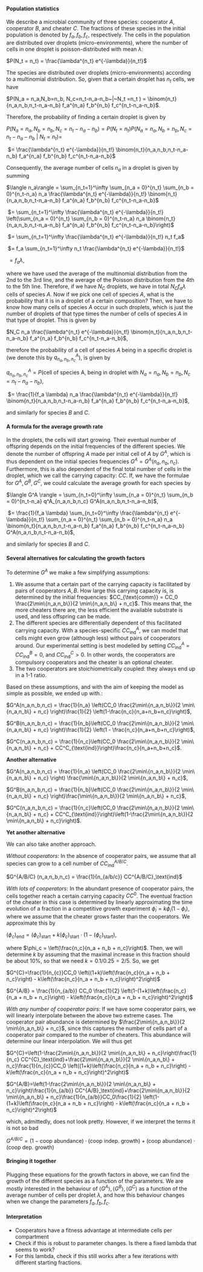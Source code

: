 #### Population statistics

We describe a microbial community of three species: cooperator $A$, cooperator $B$, and cheater $C$. The fractions of these species in the initial population is denoted by $f_a, f_b, f_c,$ respectively. The cells in the population are distributed over droplets (micro-environments), where the number of cells in one droplet is poisson-distributed with mean $\lambda$:

$P(N_t = n_t) = \frac{\lambda^{n_t} e^{-\lambda}}{n_t!}$

The species are distributed over droplets (micro-environments) according to a multinomial distribution. So, given that a certain droplet has $n_t$ cells, we have

$P(N_a = n_a,N_b=n_b, N_c=n_t-n_a-n_b~|~N_t =n_t ) = \binom{n_t}{n_a,n_b,n_t-n_a-n_b} f_a^{n_a} f_b^{n_b} f_c^{n_t-n_a-n_b}$.

Therefore, the probability of finding a certain droplet is given by

$P(N_a = n_a,N_b=n_b, N_c=n_t-n_a-n_b) = P(N_t = n_t) P(N_a = n_a,N_b=n_b, N_c=n_t-n_a-n_b~|~N_t =n_t ) =$

​		$= \frac{\lambda^{n_t} e^{-\lambda}}{n_t!} \binom{n_t}{n_a,n_b,n_t-n_a-n_b} f_a^{n_a} f_b^{n_b} f_c^{n_t-n_a-n_b}$

Consequently, the average number of cells $n_a$ in a droplet is given by summing 

$\langle n_a\rangle = \sum_{n_t=1}^\infty \sum_{n_a = 0}^{n_t} \sum_{n_b = 0}^{n_t-n_a} n_a \frac{\lambda^{n_t} e^{-\lambda}}{n_t!} \binom{n_t}{n_a,n_b,n_t-n_a-n_b} f_a^{n_a} f_b^{n_b} f_c^{n_t-n_a-n_b}$

​		$= \sum_{n_t=1}^\infty  \frac{\lambda^{n_t} e^{-\lambda}}{n_t!} \left(\sum_{n_a = 0}^{n_t} \sum_{n_b = 0}^{n_t-n_a} n_a \binom{n_t}{n_a,n_b,n_t-n_a-n_b} f_a^{n_a} f_b^{n_b} f_c^{n_t-n_a-n_b}\right)$

​		$= \sum_{n_t=1}^\infty  \frac{\lambda^{n_t} e^{-\lambda}}{n_t!} n_t f_a$

​		$= f_a \sum_{n_t=1}^\infty n_t \frac{\lambda^{n_t} e^{-\lambda}}{n_t!}$

​		$= f_a \lambda$,

where we have used the average of the multinomial distribution from the 2nd to the 3rd line, and the average of the Poisson distribution from the 4th to the 5th line. Therefore, if we have $N_C$ droplets, we have in total $N_C f_a \lambda$ cells of species $A$. Now if we pick one cell of species $A$, what is the probability that it is in a droplet of a certain composition? Then, we have to know how many cells of species $A$ occur in such droplets, which is just the number of droplets of that type times the number of cells of species $A$ in that type of droplet. This is given by  

$N_C n_a \frac{\lambda^{n_t} e^{-\lambda}}{n_t!} \binom{n_t}{n_a,n_b,n_t-n_a-n_b} f_a^{n_a} f_b^{n_b} f_c^{n_t-n_a-n_b}$,

therefore the probability of a cell of species $A$ being in a specific droplet is (we denote this by $q^A_{n_a,n_b,n_c}$), is given by

$q^A_{n_a,n_b,n_c} = P(\text{cell of species A, being in droplet with }N_a = n_a,N_b = n_b,N_c = n_t -n_a-n_b)$,

​		$= \frac{1}{f_a \lambda} n_a \frac{\lambda^{n_t} e^{-\lambda}}{n_t!} \binom{n_t}{n_a,n_b,n_t-n_a-n_b} f_a^{n_a} f_b^{n_b} f_c^{n_t-n_a-n_b}$,

and similarly for species $B$ and $C$.

#### A formula for the average growth rate

In the droplets, the cells will start growing. Their eventual number of offspring depends on the initial frequencies of the different species. We denote the number of offspring $A$ made per initial cell of $A$ by $G^A$, which is thus dependent on the initial species frequencies $G^A= G^A(n_a,n_b,n_c)$. Furthermore, this is also dependent of the final total number of cells in the droplet, which we call the carrying capacity: $CC$. If, we have the formulae for $G^A, G^B, G^C$, we could calculate the average growth for each species by

$\langle G^A \rangle = \sum_{n_t=0}^\infty \sum_{n_a = 0}^{n_t} \sum_{n_b = 0}^{n_t-n_a} q^A_{n_a,n_b,n_c} G^A(n_a,n_b,n_t-n_a-n_b)$,

​		$=  \frac{1}{f_a \lambda} \sum_{n_t=0}^\infty  \frac{\lambda^{n_t} e^{-\lambda}}{n_t!} \sum_{n_a = 0}^{n_t} \sum_{n_b = 0}^{n_t-n_a} n_a \binom{n_t}{n_a,n_b,n_t-n_a-n_b} f_a^{n_a} f_b^{n_b} f_c^{n_t-n_a-n_b} G^A(n_a,n_b,n_t-n_a-n_b)$,

and similarly for species $B$ and $C$. 

#### Several alternatives for calculating the growth factors

To determine $G^A$ we make a few simplifying assumptions:

1. We assume that a certain part of the carrying capacity is facilitated by pairs of cooperators $A,B$. How large this carrying capacity is, is determined by the initial frequencies: $CC_{\text{comm}} = CC_0 \frac{2\min\{n_a,n_b\}}{2 \min\{n_a,n_b\} + n_c}$. This means that, the more cheaters there are, the less efficient the available substrate is used, and less offspring can be made.
2.  The different species are differentially dependent of this facilitated carrying capacity. With a species-specific $CC^A_{\text{ind}}$, we can model that cells might even grow (although less) without pairs of cooperators around. Our experimental setting is best modelled by setting $CC^A_{\text{ind}} = CC^B_{\text{ind}}=0$, and $CC^{C}_{\text{ind}}>0$. In other words, the cooperators are compulsory cooperators and the cheater is an optional cheater.
3. The two cooperators are stoichiometrically coupled: they always end up in a 1-1 ratio.

Based on these assumptions, and with the aim of keeping the model as simple as possible, we ended up with.:

$G^A(n_a,n_b,n_c) = \frac{1}{n_a} \left(CC_0 \frac{2\min\{n_a,n_b\}}{2 \min\{n_a,n_b\} + n_c} \right)\frac{1}{2} \left(1-\frac{n_c}{n_a+n_b+n_c}\right)$,

$G^B(n_a,n_b,n_c) = \frac{1}{n_b}\left(CC_0 \frac{2\min\{n_a,n_b\}}{2 \min\{n_a,n_b\} + n_c} \right)\frac{1}{2} \left(1 -  \frac{n_c}{n_a+n_b+n_c}\right)$,

$G^C(n_a,n_b,n_c) = \frac{1}{n_c}\left(CC_0 \frac{2\min\{n_a,n_b\}}{2 \min\{n_a,n_b\} + n_c} + CC^C_{\text{ind}}\right)\frac{n_c}{n_a+n_b+n_c}$.

**Another alternative**

$G^A(n_a,n_b,n_c) = \frac{1}{n_a} \left(CC_0 \frac{2\min\{n_a,n_b\}}{2 \min\{n_a,n_b\} + n_c} \right) \frac{\min\{n_a,n_b\}}{2 \min\{n_a,n_b\} + n_c}$,

$G^B(n_a,n_b,n_c) = \frac{1}{n_b}\left(CC_0 \frac{2\min\{n_a,n_b\}}{2 \min\{n_a,n_b\} + n_c} \right)\frac{\min\{n_a,n_b\}}{2 \min\{n_a,n_b\} + n_c}$,

$G^C(n_a,n_b,n_c) = \frac{1}{n_c}\left(CC_0 \frac{2\min\{n_a,n_b\}}{2 \min\{n_a,n_b\} + n_c} + CC^C_{\text{ind}}\right)\left(1-\frac{2\min\{n_a,n_b\}}{2 \min\{n_a,n_b\} + n_c}\right)$.

**Yet another alternative**

We can also take another approach. 

*Without cooperators*: In the absence of cooperator pairs, we assume that all species can grow to a cell number of $CC^{A/B/C}_{\text{ind}}$. 

$G^{A/B/C} (n_a,n_b,n_c) = \frac{1}{n_{a/b/c}} CC^{A/B/C}_\text{ind}$

*With lots of cooperators*: In the abundant presence of cooperator pairs, the cells together reach a certain carrying capacity $CC^0$. The eventual fraction of the cheater in this case is determined by linearly approximating the time evolution of a fraction in a competitive growth experiment $\dot{\phi}_i = k\phi_i(1-\phi_i)$, where we assume that the cheater grows faster than the cooperators. We approximate this by

 $\left(\phi_c\right)_\text{end} = \left(\phi_c\right)_\text{start} + k\left(\phi_c\right)_\text{start}\cdot\left(1-\left(\phi_c\right)_\text{start}\right)$,

where $\phi_c = \left(\frac{n_c}{n_a + n_b + n_c}\right)$. Then, we will determine $k$ by assuming that the maximal increase in this fraction should be about $10\%$, so that we need $k = 0.1/0.25 = 2/5$. So, we get

$G^{C}=\frac{1}{n_{c}}CC_0 \left((1+k)\left(\frac{n_c}{n_a + n_b + n_c}\right) - k\left(\frac{n_c}{n_a + n_b + n_c}\right)^2\right)$

$G^{A/B} = \frac{1}{n_{a/b}} CC_0 \frac{1}{2} \left(1-(1+k)\left(\frac{n_c}{n_a + n_b + n_c}\right) - k\left(\frac{n_c}{n_a + n_b + n_c}\right)^2\right)$

*With any number of cooperator pairs*: If we have some cooperator pairs, we will linearly interpolate between the above two extreme cases. The cooperator pair abundance is determined by $\frac{2\min\{n_a,n_b\}}{2 \min\{n_a,n_b\} + n_c}$, since this captures the number of cells part of a cooperator pair compared to the number of cheaters. This abundance will determine our linear interpolation. We will thus get

$G^{C}=\left(1-\frac{2\min\{n_a,n_b\}}{2 \min\{n_a,n_b\} + n_c}\right)\frac{1}{n_c} CC^{C}_\text{ind}+\frac{2\min\{n_a,n_b\}}{2 \min\{n_a,n_b\} + n_c}\frac{1}{n_{c}}CC_0 \left((1+k)\left(\frac{n_c}{n_a + n_b + n_c}\right) - k\left(\frac{n_c}{n_a + n_b + n_c}\right)^2\right)$

$G^{A/B}=\left(1-\frac{2\min\{n_a,n_b\}}{2 \min\{n_a,n_b\} + n_c}\right)\frac{1}{n_{a/b}} CC^{A/B}_\text{ind}+\frac{2\min\{n_a,n_b\}}{2 \min\{n_a,n_b\} + n_c}\frac{1}{n_{a/b}}CC_0\frac{1}{2} \left(1-(1+k)\left(\frac{n_c}{n_a + n_b + n_c}\right) - k\left(\frac{n_c}{n_a + n_b + n_c}\right)^2\right)$

which, admittedly, does not look pretty. However, if we interpret the terms it is not so bad

$G^{A/B/C} = \left(1-\text{coop abundance}\right)\cdot (\text{coop indep. growth}) + \left(\text{coop abundance}\right)\cdot(\text{coop dep. growth})$

#### Bringing it together

Plugging these equations for the growth factors in above, we can find the growth of the different species as a function of the parameters. We are mostly interested in the behaviour of $\langle G^A\rangle,\langle G^B\rangle,\langle G^C\rangle$ as a function of the average number of cells per droplet $\lambda$, and how this behaviour changes when we change the parameters $f_a,f_b,f_c$. 

#### Interpretation

- Cooperators have a fitness advantage at intermediate cells per compartment
- Check if this is robust to parameter changes. Is there a fixed lambda that seems to work?
- For this lambda, check if this still works after a few iterations with different starting fractions.

